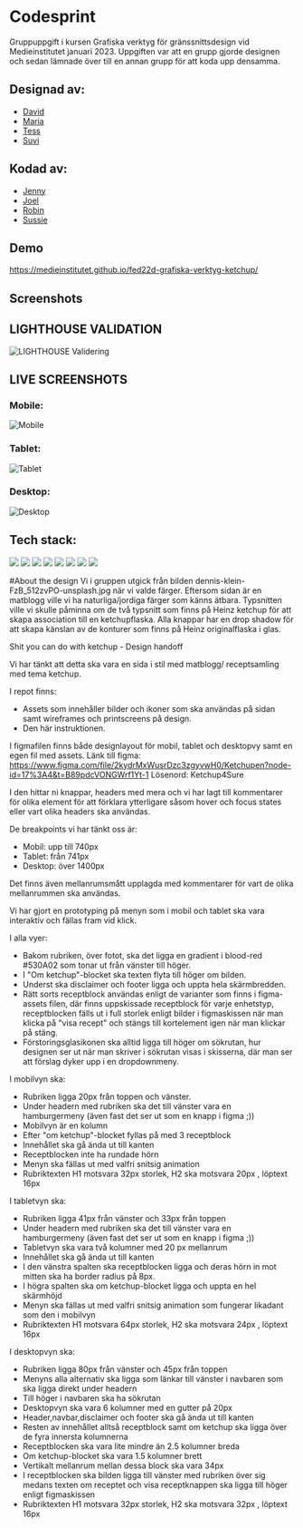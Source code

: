 # Codesprint

Gruppuppgift i kursen Grafiska verktyg för gränssnittsdesign vid Medieinstitutet januari 2023. Uppgiften var att en grupp gjorde designen och sedan lämnade över till en annan grupp för att koda upp densamma.

## Designad av:

- [David](https://github.com/davidstalgren)
- [Maria](https://github.com/MariaLBovin)
- [Tess](https://github.com/TessDevon)
- [Suvi](https://github.com/Sporesong)

## Kodad av:

- [Jenny](https://github.com/jenwa)
- [Joel](https://github.com/JoeldelPilar)
- [Robin](https://github.com/robin-sevelin)
- [Sussie](https://github.com/arnetzlinder)

## Demo

https://medieinstitutet.github.io/fed22d-grafiska-verktyg-ketchup/

## Screenshots

## LIGHTHOUSE VALIDATION

![LIGHTHOUSE Validering](./screenshots/lighthouse.png)

## LIVE SCREENSHOTS

### Mobile: <br>

![Mobile](./screenshots/mobile.png) <br>

### Tablet: <br>

![Tablet](./screenshots/tablet.png) <br>

### Desktop: <br>

![Desktop](./screenshots/desktop.png)

## Tech stack:

![](https://img.shields.io/badge/Vue.js-35495E?style=for-the-badge&logo=vuedotjs&logoColor=4FC08D) ![](https://img.shields.io/badge/-Typescript-007acc?style=flat&logo=typescript&logoColor=black) ![](https://img.shields.io/badge/vite-%23646CFF.svg?style=for-the-badge&logo=vite&logoColor=white) ![](https://img.shields.io/badge/-Prettier-F7B93E?style=flat&logo=prettier&logoColor=black) ![](https://img.shields.io/badge/-ESLint-4B32C3?style=flat&logo=eslint&logoColor=white) ![](https://img.shields.io/badge/-HTML5-E34F26?style=flat&logo=html5&logoColor=white) ![](https://img.shields.io/badge/-Sass-CC6699?style=flat&logo=sass&logoColor=white) ![](https://img.shields.io/badge/-GSAP-88CE02?style=flat&logo=greensock&logoColor=black)

#About the design Vi i gruppen utgick från bilden dennis-klein-FzB_512zvPO-unsplash.jpg när vi valde färger. Eftersom sidan är en matblogg ville vi ha naturliga/jordiga färger som känns ätbara. Typsnitten ville vi skulle påminna om de två typsnitt som finns på Heinz ketchup för att skapa association till en ketchupflaska. Alla knappar har en drop shadow för att skapa känslan av de konturer som finns på Heinz originalflaska i glas.

Shit you can do with ketchup - Design handoff

Vi har tänkt att detta ska vara en sida i stil med matblogg/ receptsamling med tema ketchup.

I repot finns:

- Assets som innehåller bilder och ikoner som ska användas på sidan samt wireframes och printscreens på design.
- Den här instruktionen.

I figmafilen finns både designlayout för mobil, tablet och desktopvy samt en egen fil med assets. Länk till figma: https://www.figma.com/file/2kydrMxWusrDzc3zgyvwH0/Ketchupen?node-id=17%3A4&t=B89pdcVONGWrf1Yt-1 Lösenord: Ketchup4Sure

I den hittar ni knappar, headers med mera och vi har lagt till kommentarer för olika element för att förklara ytterligare såsom hover och focus states eller vart olika headers ska användas.

De breakpoints vi har tänkt oss är:

- Mobil: upp till 740px
- Tablet: från 741px
- Desktop: över 1400px

Det finns även mellanrumsmått upplagda med kommentarer för vart de olika mellanrummen ska användas.

Vi har gjort en prototyping på menyn som i mobil och tablet ska vara interaktiv och fällas fram vid klick.

I alla vyer:

- Bakom rubriken, över fotot, ska det ligga en gradient i blood-red #530A02 som tonar ut från vänster till höger.
- I "Om ketchup"-blocket ska texten flyta till höger om bilden.
- Underst ska disclaimer och footer ligga och uppta hela skärmbredden.
- Rätt sorts receptblock användas enligt de varianter som finns i figma-assets filen, där finns uppskissade receptblock för varje enhetstyp, receptblocken fälls ut i full storlek enligt bilder i figmaskissen när man klicka på "visa recept" och stängs till kortelement igen när man klickar på stäng.
- Förstoringsglasikonen ska alltid ligga till höger om sökrutan, hur designen ser ut när man skriver i sökrutan visas i skisserna, där man ser att förslag dyker upp i en dropdownmeny.

I mobilvyn ska:

- Rubriken ligga 20px från toppen och vänster.
- Under headern med rubriken ska det till vänster vara en hamburgermeny (även fast det ser ut som en knapp i figma ;))
- Mobilvyn är en kolumn
- Efter "om ketchup"-blocket fyllas på med 3 receptblock
- Innehållet ska gå ända ut till kanten
- Receptblocken inte ha rundade hörn
- Menyn ska fällas ut med valfri snitsig animation
- Rubriktexten H1 motsvara 32px storlek, H2 ska motsvara 20px , löptext 16px

I tabletvyn ska:

- Rubriken ligga 41px från vänster och 33px från toppen
- Under headern med rubriken ska det till vänster vara en hamburgermeny (även fast det ser ut som en knapp i figma ;))
- Tabletvyn ska vara två kolumner med 20 px mellanrum
- Innehållet ska gå ända ut till kanten
- I den vänstra spalten ska receptblocken ligga och deras hörn in mot mitten ska ha border radius på 8px.
- I högra spalten ska om ketchup-blocket ligga och uppta en hel skärmhöjd
- Menyn ska fällas ut med valfri snitsig animation som fungerar likadant som den i mobilvyn
- Rubriktexten H1 motsvara 64px storlek, H2 ska motsvara 24px , löptext 16px

I desktopvyn ska:

- Rubriken ligga 80px från vänster och 45px från toppen
- Menyns alla alternativ ska ligga som länkar till vänster i navbaren som ska ligga direkt under headern
- Till höger i navbaren ska ha sökrutan
- Desktopvyn ska vara 6 kolumner med en gutter på 20px
- Header,navbar,disclaimer och footer ska gå ända ut till kanten
- Resten av innehållet alltså receptblock samt om ketchup ska ligga över de fyra innersta kolumnerna
- Receptblocken ska vara lite mindre än 2.5 kolumner breda
- Om ketchup-blocket ska vara 1.5 kolumner brett
- Vertikalt mellanrum mellan dessa block ska vara 34px
- I receptblocken ska bilden ligga till vänster med rubriken över sig medans texten om receptet och visa receptknappen ska ligga till höger enligt figmaskissen
- Rubriktexten H1 motsvara 32px storlek, H2 ska motsvara 32px , löptext 16px
